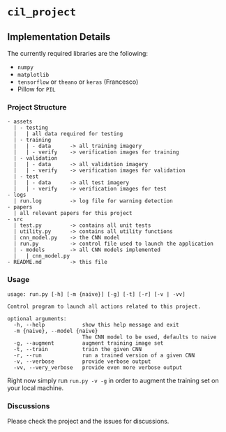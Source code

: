 # `cil_project`

## Implementation Details
The currently required libraries are the following:

- `numpy`
- `matplotlib`
- `tensorflow` or `theano` or `keras` (Francesco)
- Pillow for `PIL`

### Project Structure
```
- assets
  | - testing
  |   | all data required for testing
  | - training
  |   | - data      -> all training imagery
  |   | - verify    -> verification images for training
  | - validation
  |   | - data      -> all validation imagery
  |   | - verify    -> verification images for validation
  | - test
  |   | - data      -> all test imagery
  |   | - verify    -> verification images for test
- logs
  | run.log         -> log file for warning detection
- papers
  | all relevant papers for this project
- src
  | test.py         -> contains all unit tests
  | utility.py      -> contains all utility functions
  | cnn_model.py    -> the CNN model
  | run.py          -> control file used to launch the application
  | - models        -> all CNN models implemented
  |   | cnn_model.py
- README.md         -> this file
```

### Usage
```
usage: run.py [-h] [-m {naive}] [-g] [-t] [-r] [-v | -vv]

Control program to launch all actions related to this project.

optional arguments:
  -h, --help            show this help message and exit
  -m {naive}, --model {naive}
                        The CNN model to be used, defaults to naive
  -g, --augment         augment training image set
  -t, --train           train the given CNN
  -r, --run             run a trained version of a given CNN
  -v, --verbose         provide verbose output
  -vv, --very_verbose   provide even more verbose output
```

Right now simply run `run.py -v -g` in order to augment the training set on your local machine.

### Discussions
Please check the project and the issues for discussions.
